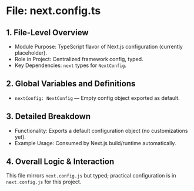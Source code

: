 # File: next.config.ts

## 1. File-Level Overview

- Module Purpose: TypeScript flavor of Next.js configuration (currently placeholder).
- Role in Project: Centralized framework config, typed.
- Key Dependencies: `next` types for `NextConfig`.

## 2. Global Variables and Definitions

- `nextConfig: NextConfig` — Empty config object exported as default.

## 3. Detailed Breakdown

- Functionality: Exports a default configuration object (no customizations yet).
- Example Usage: Consumed by Next.js build/runtime automatically.

## 4. Overall Logic & Interaction

This file mirrors `next.config.js` but typed; practical configuration is in `next.config.js` for this project.
